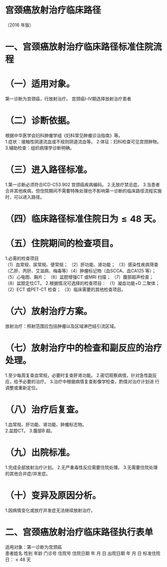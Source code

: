 # 宫颈癌放射治疗临床路径  
（2016 年版）  
# 一、宫颈癌放射治疗临床路径标准住院流程  
# （一）适用对象。  
第一诊断为宫颈癌，行放射治疗。 宫颈癌Ⅰ-Ⅳ期选择放射治疗患者  
# （二）诊断依据。  
根据中华医学会妇科肿瘤学组《妇科常见肿瘤诊治指南》等。  
1.症状：接触性阴道流血或不规则阴道流血等。  2.体征：妇科检查可见宫颈肿物。  3.辅助检查：组织病理学诊断明确。  
# （三）进入路径标准。  
1.第一诊断必须符合ICD-C53.902 宫颈癌疾病编码。 2.无放疗禁忌症。 3.当患者合并其他疾病，但住院期间不需要特殊处理也不影响第一诊断的临床路径流程实施时，可以进入路径。  
# （四）临床路径标准住院日为${\leqslant}48$ 天。  
# （五）住院期间的检查项目。  
1.必需的检查项目  
（1）血常规、尿常规、便常规； （2）肝功能、肾功能； （3）感染性疾病筛查（乙肝、丙肝、艾滋病、梅毒等）（4）肿瘤标记物（血SCCA、血CA125 等）； （5）心电图、胸片； （6）盆腔增强CT 或MRI 扫描； （7）腹部超声检查； （8）盆腔定位CT。 2.根据情况可选择的检查项目： （1）凝血功能$+\mathrm{D}$ 二聚体； （2）ECT 或PET-CT 检查； （3）临床需要的其他检查项目。  
# （六）放射治疗方案。  
放射治疗：照射范围应包括肿瘤以及区域淋巴结引流区域。  
# （七）放射治疗中的检查和副反应的治疗处理。  
1.至少每周复查血常规，必要时复查肝肾功能。 2.密切观察病情，针对急性副反应，给予必要的治疗。  3.治疗中根据病情复查影像学检查，酌情对治疗计划进 行调整或重新定位。  
# （八）治疗后复查。  
1.血常规、肝功能、肾功能、肿瘤标志物。  
2.盆腔CT。 
3.腹部B 超。  
# （九）出院标准。  
1.完成全部放射治疗计划。 
2.无严重毒性反应需要住院处理。 
3.无需要住院处理的其他合并症/并发症。  
# （十）变异及原因分析。  
1.因病情变化或放疗并发症无法继续放射治疗。  
# 二、宫颈癌放射治疗临床路径执行表单  
适用对象：第一诊断为宫颈癌  
患者姓名             性别    年龄        门诊号         住院号           住院日期       年  月  日   出院日期      年  月   日  标准住院日：${\leqslant}48$ 天  
